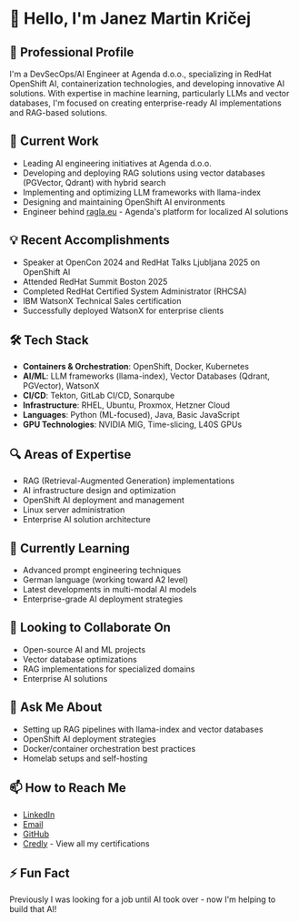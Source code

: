 # 👋 Hello, I'm Janez Martin Kričej

## 💼 Professional Profile
I'm a DevSecOps/AI Engineer at Agenda d.o.o., specializing in RedHat OpenShift AI, containerization technologies, and developing innovative AI solutions. With expertise in machine learning, particularly LLMs and vector databases, I'm focused on creating enterprise-ready AI implementations and RAG-based solutions.

## 🚀 Current Work
- Leading AI engineering initiatives at Agenda d.o.o.
- Developing and deploying RAG solutions using vector databases (PGVector, Qdrant) with hybrid search
- Implementing and optimizing LLM frameworks with llama-index
- Designing and maintaining OpenShift AI environments
- Engineer behind [ragla.eu](https://ragla.eu) - Agenda's platform for localized AI solutions

## 💡 Recent Accomplishments
- Speaker at OpenCon 2024 and RedHat Talks Ljubljana 2025 on OpenShift AI
- Attended RedHat Summit Boston 2025
- Completed RedHat Certified System Administrator (RHCSA)
- IBM WatsonX Technical Sales certification
- Successfully deployed WatsonX for enterprise clients

## 🛠️ Tech Stack
- **Containers & Orchestration**: OpenShift, Docker, Kubernetes
- **AI/ML**: LLM frameworks (llama-index), Vector Databases (Qdrant, PGVector), WatsonX
- **CI/CD**: Tekton, GitLab CI/CD, Sonarqube
- **Infrastructure**: RHEL, Ubuntu, Proxmox, Hetzner Cloud
- **Languages**: Python (ML-focused), Java, Basic JavaScript
- **GPU Technologies**: NVIDIA MIG, Time-slicing, L40S GPUs

## 🔍 Areas of Expertise
- RAG (Retrieval-Augmented Generation) implementations
- AI infrastructure design and optimization
- OpenShift AI deployment and management
- Linux server administration
- Enterprise AI solution architecture

## 🌱 Currently Learning
- Advanced prompt engineering techniques
- German language (working toward A2 level)
- Latest developments in multi-modal AI models
- Enterprise-grade AI deployment strategies

## 👯 Looking to Collaborate On
- Open-source AI and ML projects
- Vector database optimizations
- RAG implementations for specialized domains
- Enterprise AI solutions

## 💬 Ask Me About
- Setting up RAG pipelines with llama-index and vector databases
- OpenShift AI deployment strategies
- Docker/container orchestration best practices
- Homelab setups and self-hosting

## 📫 How to Reach Me
- [LinkedIn](https://www.linkedin.com/in/janez-martin-kri%C4%8Dej-16976392/)
- [Email](mailto:janez.kricej@protonmail.com)
- [GitHub](https://github.com/KricejJanezMartin)
- [Credly](https://www.credly.com/users/jmk) - View all my certifications

## ⚡ Fun Fact
Previously I was looking for a job until AI took over - now I'm helping to build that AI!

<!--
**KricejJanezMartin/KricejJanezMartin** is a ✨ *special* ✨ repository because its `README.md` (this file) appears on your GitHub profile.
-->
